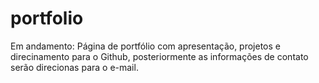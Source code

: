# portfolio
Em andamento: Página de portfólio com apresentação, projetos e direcinamento para o Github, posteriormente as informações de contato serão direcionas para o e-mail.
